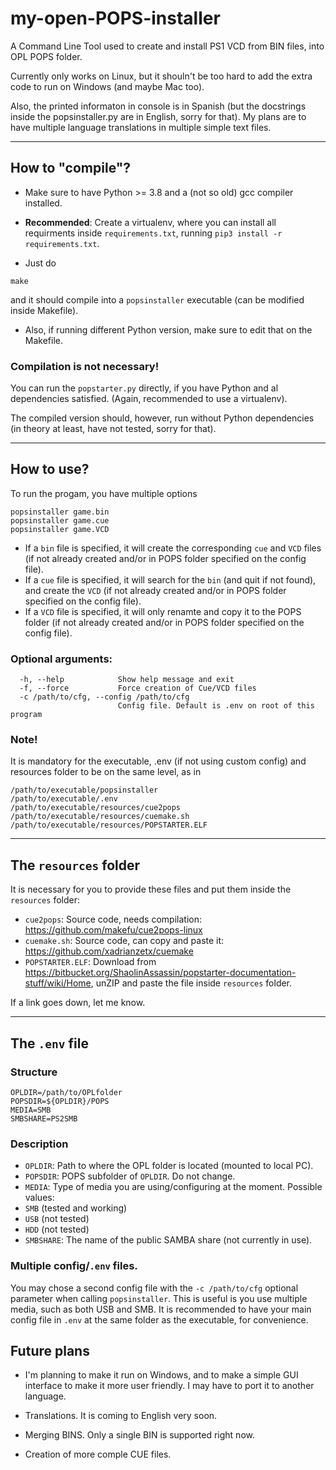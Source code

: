 
# my-open-POPS-installer

A Command Line Tool used to create and install PS1 VCD from BIN files, into OPL POPS folder.

Currently only works on Linux, but it shouln't be too hard to add the extra code to run on Windows (and maybe Mac too).

Also, the printed informaton in console is in Spanish (but the docstrings inside the popsinstaller.py are in English, sorry for that). My plans are to have multiple language translations in multiple simple text files.

---

## How to "compile"?

 * Make sure to have Python >= 3.8 and a (not so old) gcc compiler installed.

 * **Recommended**: Create a virtualenv, where you can install all requirments inside `requirements.txt`, running `pip3 install -r requirements.txt`.

 * Just do

 ```
 make
 ```
 and it should compile into a `popsinstaller` executable (can be modified inside Makefile).

 * Also, if running different Python version, make sure to edit that on the Makefile.

### Compilation is not necessary!

You can run the `popstarter.py` directly, if you have Python and al dependencies satisfied. (Again, recommended to use a virtualenv).

The compiled version should, however, run without Python dependencies (in theory at least, have not tested, sorry for that).

 ---

## How to use?

To run the progam, you have multiple options
```
popsinstaller game.bin
popsinstaller game.cue
popsinstaller game.VCD
```
 * If a `bin` file is specified, it will create the corresponding `cue` and `VCD` files (if not already created and/or in POPS folder specified on the config file).
 * If a `cue` file is specified, it will search for the `bin` (and quit if not found), and create the `VCD` (if not already created and/or in POPS folder specified on the config file).
 * If a `VCD` file is specified, it will only renamte and copy it to the POPS folder (if not already created and/or in POPS folder specified on the config file).

### Optional arguments:

```
  -h, --help            Show help message and exit
  -f, --force           Force creation of Cue/VCD files
  -c /path/to/cfg, --config /path/to/cfg
                        Config file. Default is .env on root of this program
```

### Note!

It is mandatory for the executable, .env (if not using custom config) and resources folder to be on the same level, as in

```
/path/to/executable/popsinstaller
/path/to/executable/.env
/path/to/executable/resources/cue2pops
/path/to/executable/resources/cuemake.sh
/path/to/executable/resources/POPSTARTER.ELF
```

---

## The `resources` folder

It is necessary for you to provide these files and put them inside the `resources` folder:

 * `cue2pops`: Source code, needs compilation: https://github.com/makefu/cue2pops-linux
 * `cuemake.sh`: Source code, can copy and paste it: https://github.com/xadrianzetx/cuemake
 * `POPSTARTER.ELF`: Download from https://bitbucket.org/ShaolinAssassin/popstarter-documentation-stuff/wiki/Home, unZIP and paste the file inside `resources` folder.

If a link goes down, let me know.

---

## The `.env` file

### Structure

```
OPLDIR=/path/to/OPLfolder
POPSDIR=${OPLDIR}/POPS
MEDIA=SMB
SMBSHARE=PS2SMB
```

### Description

 * `OPLDIR`: Path to where the OPL folder is located (mounted to local PC).
 * `POPSDIR`: POPS subfolder of `OPLDIR`. Do not change.
 * `MEDIA`: Type of media you are using/configuring at the moment. Possible values:
  * `SMB` (tested and working)
  * `USB` (not tested)
  * `HDD` (not tested)
 * `SMBSHARE`: The name of the public SAMBA share (not currently in use).

### Multiple config/`.env` files.

You may chose a second config file with the `-c /path/to/cfg` optional parameter when calling `popsinstaller`. This is useful is you use multiple media, such as both USB and SMB. It is recommended to have your main config file in `.env` at the same folder as the executable, for convenience.

## Future plans

 * I'm planning to make it run on Windows, and to make a simple GUI interface to make it more user friendly. I may have to port it to another language.

 * Translations. It is coming to English very soon.

 * Merging BINS. Only a single BIN is supported right now.

 * Creation of more comple CUE files.
